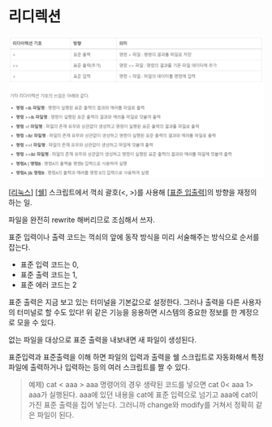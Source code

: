 # 리디렉션

![](../attachments/2022-09-27-15-34-11.png)

[[리눅스]] [[쉘]] 스크립트에서 꺽쇠 괄호(<, >)를 사용해 [[표준 입출력]]의 방향을 재정의 하는 일.

파일을 완전히 rewrite 해버리므로 조심해서 쓰자. 

표준 입력이나 출력 코드는 꺽쇠의 앞에 동작 방식을 미리 서술해주는 방식으로 순서를 잡는다. 
- 표준 입력 코드는 0,  
- 표준 출력 코드는 1, 
- 표준 에러 코드는 2 

표준 출력은 지금 보고 있는 터미널을 기본값으로 설정한다. 그러나 출력을 다른 사용자의 터미널로 할 수도 있다! 위 같은 기능을 응용하면 시스템의 중요한 정보를 한 계정으로 모을 수 있다.

없는 파일을 대상으로 표준 출력을 내보내면 새 파일이 생성된다. 

표준입력과 표준출력을 이해 하면 파일의 입력과 출력을 쉘 스크립트로 자동화해서 특정 파일에 출력하거나 입력하는 등의 여러 스크립트를 짤 수 있다.  

  
> 예제)
cat < aaa > aaa 명령어의 경우 생략된 코드를 넣으면 cat 0< aaa 1> aaa가 실행된다. aaa에 있던 내용을 cat에 표준 입력으로 넘기고 aaa에 cat이 가진 표준 출력을 집어 넣는다. 그러니까 change와 modify를 거쳐서 정확히 같은 파일이 된다.  

 

[//begin]: # "Autogenerated link references for markdown compatibility"
[리눅스]: 리눅스.md "리눅스"
[쉘]: 쉘.md "쉘"
[표준 입출력]: <표준 입출력.md> "표준 입출력(I/O)"
[//end]: # "Autogenerated link references"